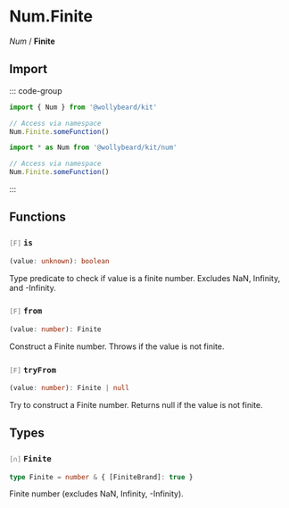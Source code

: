 # Num.Finite

_Num_ / **Finite**

## Import

::: code-group

```typescript [Namespace]
import { Num } from '@wollybeard/kit'

// Access via namespace
Num.Finite.someFunction()
```

```typescript [Barrel]
import * as Num from '@wollybeard/kit/num'

// Access via namespace
Num.Finite.someFunction()
```

:::

## Functions

### <span style="opacity: 0.6; font-weight: normal; font-size: 0.85em;">`[F]`</span> `is`

```typescript
(value: unknown): boolean
```

<SourceLink href="https://github.com/jasonkuhrt/kit/blob/main/./src/domains/num/finite/finite.ts#L17" />

Type predicate to check if value is a finite number. Excludes NaN, Infinity, and -Infinity.

### <span style="opacity: 0.6; font-weight: normal; font-size: 0.85em;">`[F]`</span> `from`

```typescript
(value: number): Finite
```

<SourceLink href="https://github.com/jasonkuhrt/kit/blob/main/./src/domains/num/finite/finite.ts#L25" />

Construct a Finite number. Throws if the value is not finite.

### <span style="opacity: 0.6; font-weight: normal; font-size: 0.85em;">`[F]`</span> `tryFrom`

```typescript
(value: number): Finite | null
```

<SourceLink href="https://github.com/jasonkuhrt/kit/blob/main/./src/domains/num/finite/finite.ts#L36" />

Try to construct a Finite number. Returns null if the value is not finite.

## Types

### <span style="opacity: 0.6; font-weight: normal; font-size: 0.85em;">`[∩]`</span> `Finite`

```typescript
type Finite = number & { [FiniteBrand]: true }
```

<SourceLink href="https://github.com/jasonkuhrt/kit/blob/main/./src/domains/num/finite/finite.ts#L11" />

Finite number (excludes NaN, Infinity, -Infinity).
